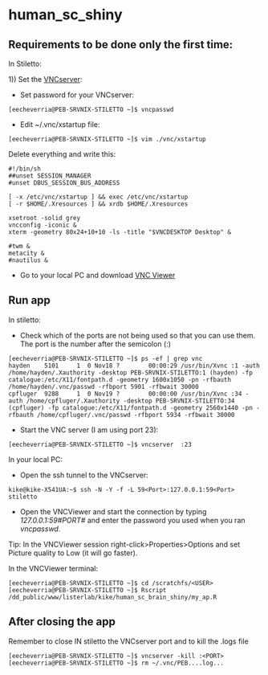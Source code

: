 # human_sc_shiny

## Requirements to be done only the first time:  
In Stiletto:   
   
1)) Set the [VNCserver](https://davetang.github.io/listerlab/vnc.html):  

- Set password for your VNCserver:  
```console
[eecheverria@PEB-SRVNIX-STILETTO ~]$ vncpasswd
```    

- Edit ~/.vnc/xstartup file:

```console
[eecheverria@PEB-SRVNIX-STILETTO ~]$ vim ./vnc/xstartup
```  
Delete everything and write this:  
```console
#!/bin/sh
##unset SESSION_MANAGER
#unset DBUS_SESSION_BUS_ADDRESS

[ -x /etc/vnc/xstartup ] && exec /etc/vnc/xstartup
[ -r $HOME/.Xresources ] && xrdb $HOME/.Xresources

xsetroot -solid grey
vncconfig -iconic &
xterm -geometry 80x24+10+10 -ls -title "$VNCDESKTOP Desktop" &

#twm &
metacity &
#nautilus &
```    

- Go to your local PC and download [VNC Viewer](https://www.realvnc.com/en/connect/download/viewer/)   


## Run app  
In stiletto:  

- Check which of the ports are not being used so that you can use them. The port is the number after the semicolon (:)

```console
[eecheverria@PEB-SRVNIX-STILETTO ~]$ ps -ef | grep vnc
hayden    5101     1  0 Nov18 ?        00:00:29 /usr/bin/Xvnc :1 -auth /home/hayden/.Xauthority -desktop PEB-SRVNIX-STILETTO:1 (hayden) -fp catalogue:/etc/X11/fontpath.d -geometry 1600x1050 -pn -rfbauth /home/hayden/.vnc/passwd -rfbport 5901 -rfbwait 30000
cpfluger  9288     1  0 Nov19 ?        00:00:00 /usr/bin/Xvnc :34 -auth /home/cpfluger/.Xauthority -desktop PEB-SRVNIX-STILETTO:34 (cpfluger) -fp catalogue:/etc/X11/fontpath.d -geometry 2560x1440 -pn -rfbauth /home/cpfluger/.vnc/passwd -rfbport 5934 -rfbwait 30000

```    

- Start the VNC server (I am using port 23):  

```console
[eecheverria@PEB-SRVNIX-STILETTO ~]$ vncserver  :23
```    
In your local PC:  

- Open the ssh tunnel to the VNCserver:

```console
kike@kike-X541UA:~$ ssh -N -Y -f -L 59<Port>:127.0.0.1:59<Port> stiletto
```   

- Open the VNCViewer and start the connection by typing *127.0.0.1:59#PORT#* and enter the password you used when you ran *vncpasswd*.    

Tip: In the VNCViewer session right-click>Properties>Options and set Picture quality to Low (it will go faster).  
  
In the VNCViewer terminal:

```console
[eecheverria@PEB-SRVNIX-STILETTO ~]$ cd /scratchfs/<USER>  
[eecheverria@PEB-SRVNIX-STILETTO ~]$ Rscript /dd_public/www/listerlab/kike/human_sc_brain_shiny/my_ap.R
```  

## After closing the app

Remember to close IN stiletto the VNCserver port and to kill the .logs file 
```console
[eecheverria@PEB-SRVNIX-STILETTO ~]$ vncserver -kill :<PORT>  
[eecheverria@PEB-SRVNIX-STILETTO ~]$ rm ~/.vnc/PEB....log...
```  
